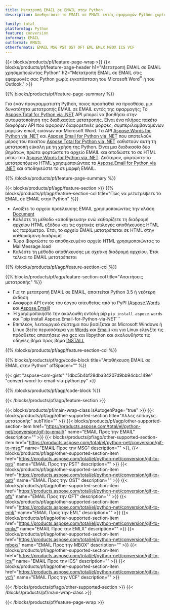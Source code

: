 ```yaml
---
title: Μετατροπή EMAIL σε EMAIL στην Python
description: Αποθηκεύστε το EMAIL σε EMAIL εντός εφαρμογών Python χωρίς να χρησιμοποιήσετε το Microsoft Word ή το Outlook

family: total
platformtag: Python
feature: conversion
informat: EMAIL
outformat: EMAIL
otherformats: EMAIL MSG PST OST OFT EML EMLX MBOX ICS VCF
---
```

{{< blocks/products/pf/feature-page-wrap >}}
{{< blocks/products/pf/feature-page-header h1="Μετατροπή EMAIL σε EMAIL χρησιμοποιώντας Python" h2="Μετατροπή EMAIL σε EMAIL στις εφαρμογές σας Python χωρίς εγκατάσταση του Microsoft Word<sup>&reg;</sup> ή του Outlook." >}}

{{% blocks/products/pf/feature-page-summary %}}

Για έναν προγραμματιστή Python, ποιος προσπαθεί να προσθέσει μια δυνατότητα μετατροπής EMAIL σε EMAIL εντός της εφαρμογής; Το [Aspose.Total for Python via .NET](https://products.aspose.com/total/python-net/) API μπορεί να βοηθήσει στην αυτοματοποίηση της διαδικασίας μετατροπής. Είναι ένα πλήρες πακέτο διαφόρων API που αφορούν διαφορετικές μορφές, συμπεριλαμβανομένων μορφών email, εικόνων και Microsoft Word. Τα API [Aspose.Words for Python via .NET](https://products.aspose.com/words/python-net/) και [Aspose.Email for Python via .NET](https://products.aspose.com/email/python-net/) που αποτελούν μέρος του πακέτου [Aspose.Total for Python via .NET](https://products.aspose.com/total/python-net/) καθιστούν αυτή τη μετατροπή εύκολη με τη χρήση της Python. Είναι μια διαδικασία δύο βημάτων, πρώτα φορτώστε το αρχείο EMAIL και αποδώστε το σε HTML μέσω του [Aspose.Words for Python via .NET](https://products.aspose.com/words/python-net/). Δεύτερον, φορτώστε το μετατρεπόμενο HTML χρησιμοποιώντας το [Aspose.Email for Python via .NET](https://products.aspose.com/email/python-net/) και αποθηκεύστε το σε μορφή EMAIL.

{{% /blocks/products/pf/feature-page-summary %}}

{{< blocks/products/pf/agp/feature-section >}}
{{% blocks/products/pf/agp/feature-section-col title="Πώς να μετατρέψετε το EMAIL σε EMAIL στην Python" %}}

- Ανοίξτε το αρχείο προέλευσης EMAIL χρησιμοποιώντας την κλάση [Document](https://reference.aspose.com/words/python-net/aspose.words/document/)
- Καλέστε τη μέθοδο «αποθήκευση» ενώ καθορίζετε τη διαδρομή αρχείου HTML εξόδου και τις σχετικές επιλογές αποθήκευσης HTML ως παράμετρο. Έτσι, το αρχείο EMAIL μετατρέπεται σε HTML στην καθορισμένη διαδρομή
- Τώρα Φορτώστε το αποθηκευμένο αρχείο HTML χρησιμοποιώντας το MailMessage.load
- Καλέστε τη μέθοδο αποθήκευσης με σχετική διαδρομή αρχείου. Έτσι τελικά το EMAIL μετατρέπεται

{{% /blocks/products/pf/agp/feature-section-col %}}

{{% blocks/products/pf/agp/feature-section-col title="Απαιτήσεις μετατροπής" %}}

- Για τη μετατροπή EMAIL σε EMAIL, απαιτείται Python 3.5 ή νεότερη έκδοση
- Αναφορά API εντός του έργου απευθείας από το PyPI ([Aspose.Words](https://pypi.org/project/aspose-words/) και [Aspose.Email](https://pypi.org/project/Aspose.Email-for-Python-via-NET/))
- Ή χρησιμοποιήστε την ακόλουθη εντολή pip ```pip install aspose.words``` και ``pip install Aspose.Email-for-Python-via-NET``` 
- Επιπλέον, λειτουργικό σύστημα που βασίζεται σε Microsoft Windows ή Linux (δείτε περισσότερα για [Words](https://docs.aspose.com/words/python-net/system-requirements/) και [Email](https://docs.aspose.com/email/python-net/system-requirements/)) και για Linux ελέγξτε τις πρόσθετες απαιτήσεις για gcc και libpython και ακολουθήστε τις οδηγίες βήμα προς βήμα [INSTALL](https://docs.aspose.com/words/python-net/installation/)
 

{{% /blocks/products/pf/agp/feature-section-col %}}

{{% blocks/products/pf/agp/code-block title="Αποθήκευση EMAIL σε EMAIL στην Python" offSpacer="" %}}

{{< gist "aspose-com-gists" "1dbc5b4bf28dba34207d9bb94cbc149e" "convert-word-to-email-via-python.py" >}}

{{% /blocks/products/pf/agp/code-block %}}

{{< /blocks/products/pf/agp/feature-section >}}

{{< blocks/products/pf/main-wrap-class isAutogenPage="true" >}}
{{< blocks/products/pf/agp/other-supported-section title="Άλλες επιλογές μετατροπής" subTitle="" >}}
{{< blocks/products/pf/agp/other-supported-section-item href="https://products.aspose.com/total/el/python-net/conversion/gif-to-email/" name="EMAIL Προς την EMAIL" description="" >}}
{{< blocks/products/pf/agp/other-supported-section-item href="https://products.aspose.com/total/el/python-net/conversion/gif-to-msg/" name="EMAIL Προς την MSG" description="" >}},
{{< blocks/products/pf/agp/other-supported-section-item href="https://products.aspose.com/total/el/python-net/conversion/gif-to-pst/" name="EMAIL Προς την PST" description="" >}}
{{< blocks/products/pf/agp/other-supported-section-item href="https://products.aspose.com/total/el/python-net/conversion/gif-to-ost/" name="EMAIL Προς την OST" description="" >}}
{{< blocks/products/pf/agp/other-supported-section-item href="https://products.aspose.com/total/el/python-net/conversion/gif-to-oft/" name="EMAIL Προς την OFT" description="" >}}
{{< blocks/products/pf/agp/other-supported-section-item href="https://products.aspose.com/total/el/python-net/conversion/gif-to-eml/" name="EMAIL Προς την EML" description="" >}}
{{< blocks/products/pf/agp/other-supported-section-item href="https://products.aspose.com/total/el/python-net/conversion/gif-to-emlx/" name="EMAIL Προς την EMLX" description="" >}}
{{< blocks/products/pf/agp/other-supported-section-item href="https://products.aspose.com/total/el/python-net/conversion/gif-to-mbox/" name="EMAIL Προς την MBOX" description="" >}}
{{< blocks/products/pf/agp/other-supported-section-item href="https://products.aspose.com/total/el/python-net/conversion/gif-to-ics/" name="EMAIL Προς την ICS" description="" >}}
{{< blocks/products/pf/agp/other-supported-section-item href="https://products.aspose.com/total/el/python-net/conversion/gif-to-vcf/" name="EMAIL Προς την VCF" description="" >}}

{{< /blocks/products/pf/agp/other-supported-section >}}
{{< /blocks/products/pf/main-wrap-class >}}

{{< /blocks/products/pf/feature-page-wrap >}}